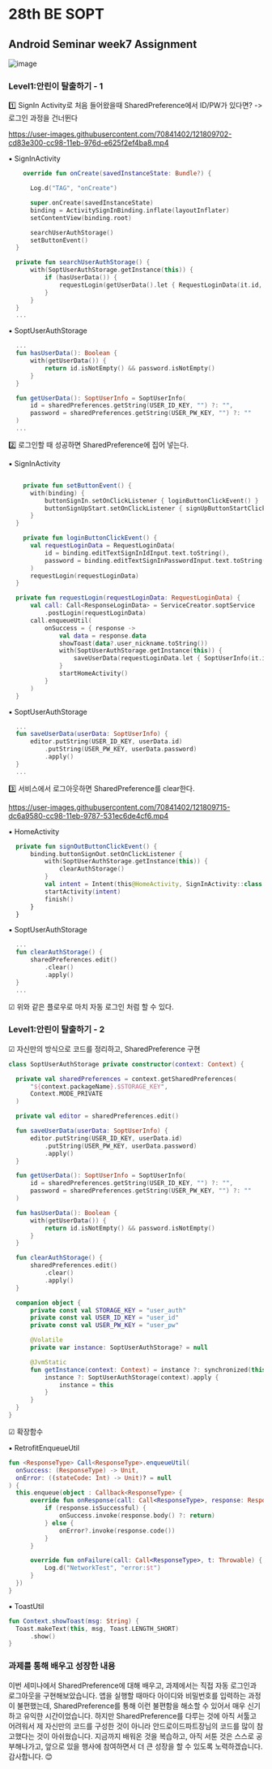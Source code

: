 # 28th BE SOPT

## Android Seminar week7 Assignment

![image](https://user-images.githubusercontent.com/70841402/121808894-8e07c780-cc95-11eb-821e-9b4bd7dc695b.png)

### Level1:안린이 탈출하기 - 1

1️⃣ SignIn Activity로 처음 들어왔을때 SharedPreference에서 ID/PW가 있다면?
-> 로그인 과정을 건너뛴다

https://user-images.githubusercontent.com/70841402/121809702-cd83e300-cc98-11eb-976d-e625f2ef4ba8.mp4

▪ SignInActivity
  ```kotlin
      override fun onCreate(savedInstanceState: Bundle?) {

        Log.d("TAG", "onCreate")

        super.onCreate(savedInstanceState)
        binding = ActivitySignInBinding.inflate(layoutInflater)
        setContentView(binding.root)

        searchUserAuthStorage()
        setButtonEvent()
    }  
  
    private fun searchUserAuthStorage() {
        with(SoptUserAuthStorage.getInstance(this)) {
            if (hasUserData()) {
                requestLogin(getUserData().let { RequestLoginData(it.id, it.password) })
            }
        }
    }     
    ...
  ``` 
  
▪ SoptUserAuthStorage

  ```kotlin
    ...
    fun hasUserData(): Boolean {
        with(getUserData()) {
            return id.isNotEmpty() && password.isNotEmpty()
        }
    } 

    fun getUserData(): SoptUserInfo = SoptUserInfo(
        id = sharedPreferences.getString(USER_ID_KEY, "") ?: "",
        password = sharedPreferences.getString(USER_PW_KEY, "") ?: ""
    )    
    ...
  ```



2️⃣ 로그인할 때 성공하면 SharedPreference에 집어 넣는다.

▪ SignInActivity
  ```kotlin
  
      private fun setButtonEvent() {
        with(binding) {
            buttonSignIn.setOnClickListener { loginButtonClickEvent() }
            buttonSignUpStart.setOnClickListener { signUpButtonStartClickEvent() }
        }
    }
  
      private fun loginButtonClickEvent() {
        val requestLoginData = RequestLoginData(
            id = binding.editTextSignInIdInput.text.toString(),
            password = binding.editTextSignInPasswordInput.text.toString()
        )
        requestLogin(requestLoginData)
    }
  
    private fun requestLogin(requestLoginData: RequestLoginData) {
        val call: Call<ResponseLoginData> = ServiceCreator.soptService
            .postLogin(requestLoginData)
        call.enqueueUtil(
            onSuccess = { response ->
                val data = response.data
                showToast(data?.user_nickname.toString())
                with(SoptUserAuthStorage.getInstance(this)) {
                    saveUserData(requestLoginData.let { SoptUserInfo(it.id, it.password) })
                }
                startHomeActivity()
            }
        )
    }
  ```
▪ SoptUserAuthStorage
  ```kotlin
    ...
    fun saveUserData(userData: SoptUserInfo) {
        editor.putString(USER_ID_KEY, userData.id)
            .putString(USER_PW_KEY, userData.password)
            .apply()
    } 
    ...
  ```


3️⃣ 서비스에서 로그아웃하면 SharedPreference를 clear한다.

https://user-images.githubusercontent.com/70841402/121809715-dc6a9580-cc98-11eb-9787-531ec6de4cf6.mp4

▪ HomeActivity
  ```kotlin
    private fun signOutButtonClickEvent() {
        binding.buttonSignOut.setOnClickListener {
            with(SoptUserAuthStorage.getInstance(this)) {
                clearAuthStorage()
            }
            val intent = Intent(this@HomeActivity, SignInActivity::class.java)
            startActivity(intent)
            finish()
        }
    }
  ```

▪ SoptUserAuthStorage
  ```kotlin
    ...
    fun clearAuthStorage() {
        sharedPreferences.edit()
            .clear()
            .apply()
    }
    ...
  ```

☑ 위와 같은 플로우로 마치 자동 로그인 처럼 할 수 있다.

### Level1:안린이 탈출하기 - 2

☑ 자신만의 방식으로 코드를 정리하고, SharedPreference 구현

  ```kotlin
class SoptUserAuthStorage private constructor(context: Context) {

    private val sharedPreferences = context.getSharedPreferences(
        "${context.packageName}.$STORAGE_KEY",
        Context.MODE_PRIVATE
    )

    private val editor = sharedPreferences.edit()

    fun saveUserData(userData: SoptUserInfo) {
        editor.putString(USER_ID_KEY, userData.id)
            .putString(USER_PW_KEY, userData.password)
            .apply()
    }

    fun getUserData(): SoptUserInfo = SoptUserInfo(
        id = sharedPreferences.getString(USER_ID_KEY, "") ?: "",
        password = sharedPreferences.getString(USER_PW_KEY, "") ?: ""
    )

    fun hasUserData(): Boolean {
        with(getUserData()) {
            return id.isNotEmpty() && password.isNotEmpty()
        }
    }

    fun clearAuthStorage() {
        sharedPreferences.edit()
            .clear()
            .apply()
    }

    companion object {
        private const val STORAGE_KEY = "user_auth"
        private const val USER_ID_KEY = "user_id"
        private const val USER_PW_KEY = "user_pw"

        @Volatile
        private var instance: SoptUserAuthStorage? = null

        @JvmStatic
        fun getInstance(context: Context) = instance ?: synchronized(this) {
            instance ?: SoptUserAuthStorage(context).apply {
                instance = this
            }
        }
    }
}
  ```
  
☑ 확장함수

▪ RetrofitEnqueueUtil

  ```kotlin
fun <ResponseType> Call<ResponseType>.enqueueUtil(
    onSuccess: (ResponseType) -> Unit,
    onError: ((stateCode: Int) -> Unit)? = null
) {
    this.enqueue(object : Callback<ResponseType> {
        override fun onResponse(call: Call<ResponseType>, response: Response<ResponseType>) {
            if (response.isSuccessful) {
                onSuccess.invoke(response.body() ?: return)
            } else {
                onError?.invoke(response.code())
            }
        }

        override fun onFailure(call: Call<ResponseType>, t: Throwable) {
            Log.d("NetworkTest", "error:$t")
        }
    })
}
  ```
  
▪ ToastUtil
  
  ```kotlin
fun Context.showToast(msg: String) {
    Toast.makeText(this, msg, Toast.LENGTH_SHORT)
        .show()
}
  ```
      
### 과제를 통해 배우고 성장한 내용
이번 세미나에서 SharedPreference에 대해 배우고, 과제에서는 직접 자동 로그인과 로그아웃을 구현해보았습니다. 앱을 실행할 때마다 아이디와 비밀번호를 입력하는 과정이 불편했는데, SharedPreference를 통해 이런 불편함을 해소할 수 있어서 매우 신기하고 유익한 시간이었습니다. 하지만 SharedPreference를 다루는 것에 아직 서툴고 어려워서 제 자신만의 코드를 구성한 것이 아니라 안드로이드파트장님의 코드를 많이 참고했다는 것이 아쉬웠습니다. 지금까지 배워온 것을 복습하고, 아직 서툰 것은 스스로 공부해나가고, 앞으로 있을 행사에 참여하면서 더 큰 성장을 할 수 있도록 노력하겠습니다. 감사합니다. 😊
